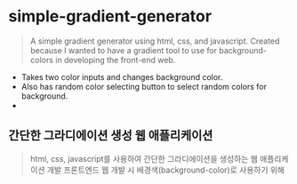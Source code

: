 # simple-gradient-generator
> A simple gradient generator using html, css, and javascript.
> Created because I wanted to have a gradient tool to use for background-colors in developing the front-end web.
- Takes two color inputs and changes background color.
- Also has random color selecting button to select random colors for background.
- 

## 간단한 그라디에이션 생성 웹 애플리케이션
> html, css, javascript를 사용하여 간단한 그라디에이션을 생성하는 웹 애플리케이션 개발
> 프론트엔드 웹 개발 시 배경색(background-color)로 사용하기 위해 
